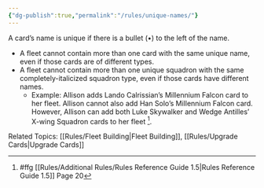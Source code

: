 ```yaml
---
{"dg-publish":true,"permalink":"/rules/unique-names/"}
---
```


A card’s name is unique if there is a bullet (•) to the left of the name.

- A fleet cannot contain more than one card with the same unique name, even if those cards are of different types.
- A fleet cannot contain more than one unique squadron with the same completely-italicized squadron type, even if those cards have different names.
	- Example: Allison adds Lando Calrissian’s Millennium Falcon card to her fleet. Allison cannot also add Han Solo’s Millennium Falcon card. However, Allison can add both Luke Skywalker and Wedge Antilles’ X-wing Squadron cards to her fleet [^1].

Related Topics: [[Rules/Fleet Building\|Fleet Building]], [[Rules/Upgrade Cards\|Upgrade Cards]]

[^1]: #ffg [[Rules/Additional Rules/Rules Reference Guide 1.5\|Rules Reference Guide 1.5]] Page 20